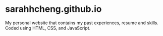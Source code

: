# sarahhcheng.github.io
My personal website that contains my past experiences, resume and skills. Coded using HTML, CSS, and JavaScript.
